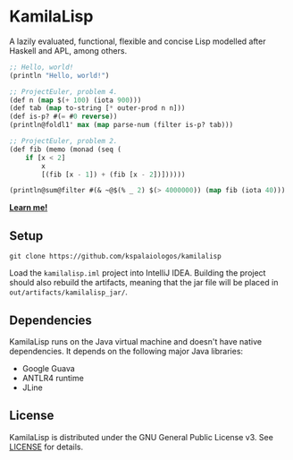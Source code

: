 
# KamilaLisp

A lazily evaluated, functional, flexible and concise Lisp modelled after Haskell and APL, among others.

```lisp
;; Hello, world!
(println "Hello, world!")

;; ProjectEuler, problem 4.
(def n (map $(+ 100) (iota 900)))
(def tab (map to-string [* outer-prod n n]))
(def is-p? #(= #0 reverse))
(println@foldl1' max (map parse-num (filter is-p? tab)))

;; ProjectEuler, problem 2.
(def fib (memo (monad (seq (
    if [x < 2]
        x
        [(fib [x - 1]) + (fib [x - 2])])))))

(println@sum@filter #(& ~@$(% _ 2) $(> 4000000)) (map fib (iota 40)))
```

**[Learn me!](doc)**

## Setup

```
git clone https://github.com/kspalaiologos/kamilalisp
```

Load the `kamilalisp.iml` project into IntelliJ IDEA. Building the project should also rebuild the artifacts, meaning that the jar file will be placed in `out/artifacts/kamilalisp_jar/`.

## Dependencies

KamilaLisp runs on the Java virtual machine and doesn't have native dependencies. It depends on the following major Java libraries:

* Google Guava
* ANTLR4 runtime
* JLine

## License

KamilaLisp is distributed under the GNU General Public License v3. See [LICENSE](https://github.com/kspalaiologos/kamilalisp/blob/main/LICENSE) for details.
